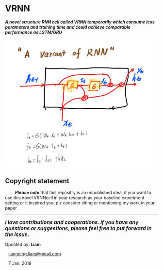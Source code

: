 # VRNN
  

***A novel structure RNN cell called VRNN temporarily which consume less parameters and training time and could achieve comparable performance as LSTM/GRU***
  

![avatar](https://github.com/alphadl/VRNN/blob/master/img/VRNN.png)
  


## Copyright statement
  

&ensp; &ensp; &ensp; ***Please note*** that this repositry is an unpublished idea, if you want to use this novel VRNNcell in your research as your baseline experiment setting  or it inspired you, plz consider citing or mentioning my work in your paper.
  

---
  


   <big>***I love contributions and cooperations.
if you have any questions or suggestions,
please feel free to put forward in the issue.***</big>

  

Updated by: **Liam**
  

&ensp; liangding.liam@gmail.com
  

&ensp; 7 Jan. 2019

